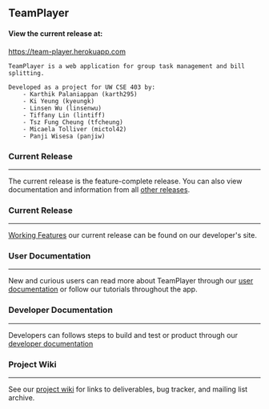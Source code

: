 <h2>TeamPlayer</h2>


<span><h4>View the current release at: </h4>
<a href="https://team-player.herokuapp.com">https://team-player.herokuapp.com</a></span>
<p></p>

	TeamPlayer is a web application for group task management and bill splitting. 
	
	Developed as a project for UW CSE 403 by: 
		- Karthik Palaniappan (karth295)
		- Ki Yeung (kyeungk)
		- Linsen Wu (linsenwu)
		- Tiffany Lin (lintiff)
		- Tsz Fung Cheung (tfcheung)
		- Micaela Tolliver (mictol42)
		- Panji Wisesa (panjiw)
	 

<h3>Current Release</h3>
<hr>
The current release is the feature-complete release. You can also view documentation and information from all <a href="http://localhost:3000/srssds.html">other releases</a>.

<h3>Current Release</h3>
<hr>
<a href="http://localhost:3000/usersdoc.html#features">Working Features</a> our current release can be found on our developer's site.


<h3>User Documentation</h3>
<hr>
New and curious users can read more about TeamPlayer through our <a href="https://team-player.herokuapp.com/usersdoc.html">user documentation</a> or follow our tutorials throughout the app.


<h3>Developer Documentation</h3>
<hr>
Developers can follows steps to build and test or product through our <a href="https://team-player.herokuapp.com/getstarted.html">developer documentation</a>




<h3>Project Wiki</h3>
<hr>
See our <a href="https://github.com/panjiw/Team-Player/wiki">project wiki</a> for links to deliverables, bug tracker, and mailing list archive. 

